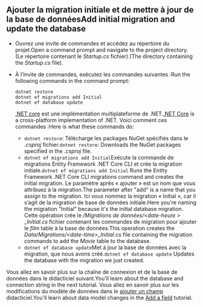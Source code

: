 ## <a name="add-initial-migration-and-update-the-database"></a><span data-ttu-id="7c104-101">Ajouter la migration initiale et de mettre à jour de la base de données</span><span class="sxs-lookup"><span data-stu-id="7c104-101">Add initial migration and update the database</span></span>

* <span data-ttu-id="7c104-102">Ouvrez une invite de commandes et accédez au répertoire du projet.</span><span class="sxs-lookup"><span data-stu-id="7c104-102">Open a command prompt and navigate to the project directory.</span></span> <span data-ttu-id="7c104-103">(Le répertoire contenant le *Startup.cs* fichier).</span><span class="sxs-lookup"><span data-stu-id="7c104-103">(The directory containing the *Startup.cs* file).</span></span>

* <span data-ttu-id="7c104-104">À l’invite de commandes, exécutez les commandes suivantes :</span><span class="sxs-lookup"><span data-stu-id="7c104-104">Run the following commands in the command prompt:</span></span>

  ```console
  dotnet restore
  dotnet ef migrations add Initial
  dotnet ef database update
  ```
  
  <span data-ttu-id="7c104-105">[.NET core](https://docs.microsoft.com/dotnet/core/tools/index) est une implémentation multiplateforme de .NET.</span><span class="sxs-lookup"><span data-stu-id="7c104-105">[.NET Core](https://docs.microsoft.com/dotnet/core/tools/index) is a cross-platform implementation of .NET.</span></span> <span data-ttu-id="7c104-106">Voici comment ces commandes :</span><span class="sxs-lookup"><span data-stu-id="7c104-106">Here is what these commands do:</span></span>

  * <span data-ttu-id="7c104-107">`dotnet restore`: Télécharge les packages NuGet spécifiés dans le *.csproj* fichier.</span><span class="sxs-lookup"><span data-stu-id="7c104-107">`dotnet restore`: Downloads the NuGet packages specified in the *.csproj* file.</span></span>
  * <span data-ttu-id="7c104-108">`dotnet ef migrations add Initial`Exécute la commande de migrations Entity Framework .NET Core CLI et crée la migration initiale.</span><span class="sxs-lookup"><span data-stu-id="7c104-108">`dotnet ef migrations add Initial` Runs the Entity Framework .NET Core CLI migrations command and creates the initial migration.</span></span> <span data-ttu-id="7c104-109">Le paramètre après « ajouter » est un nom que vous attribuez à la migration.</span><span class="sxs-lookup"><span data-stu-id="7c104-109">The parameter after "add" is a name that you assign to the migration.</span></span> <span data-ttu-id="7c104-110">Ici vous nommez la migration « Initial », car il s’agit de la migration de base de données initiale.</span><span class="sxs-lookup"><span data-stu-id="7c104-110">Here you're naming the migration "Initial" because it's the initial database migration.</span></span> <span data-ttu-id="7c104-111">Cette opération crée le */Migrations de données/\<date-heure > _Initial.cs* fichier contenant les commandes de migration pour ajouter le *film* table à la base de données.</span><span class="sxs-lookup"><span data-stu-id="7c104-111">This operation creates the *Data/Migrations/\<date-time>_Initial.cs* file containing the migration commands to add the *Movie* table to the database.</span></span>
  * <span data-ttu-id="7c104-112">`dotnet ef database update`Met à jour la base de données avec la migration, que nous avons créé.</span><span class="sxs-lookup"><span data-stu-id="7c104-112">`dotnet ef database update`  Updates the database with the migration we just created.</span></span>

<span data-ttu-id="7c104-113">Vous allez en savoir plus sur la chaîne de connexion et de la base de données dans le didacticiel suivant.</span><span class="sxs-lookup"><span data-stu-id="7c104-113">You'll learn about the database and connection string in the next tutorial.</span></span> <span data-ttu-id="7c104-114">Vous allez en savoir plus sur les modifications du modèle de données dans le [ajouter un champ](xref:tutorials/first-mvc-app/new-field) didacticiel.</span><span class="sxs-lookup"><span data-stu-id="7c104-114">You'll learn about data model changes in the [Add a field](xref:tutorials/first-mvc-app/new-field) tutorial.</span></span>
